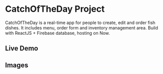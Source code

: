 # CatchOfTheDay Project

CatchOfTheDay is a real-time app for people to create, edit and order fish dishes. It includes menu, order form and inventory management area. Build with ReactJS + Firebase database, hosting on Now. 

## Live Demo


## Images

<!--!["Screenshot of URLs page"](https://github.com/zhonghaoliu/TinyApp/blob/master/docs/urls-main.png?raw=true)
!["Screenshot of Updating a long URL page"](https://github.com/zhonghaoliu/TinyApp/blob/master/docs/urls-update.png?raw=true)
-->
